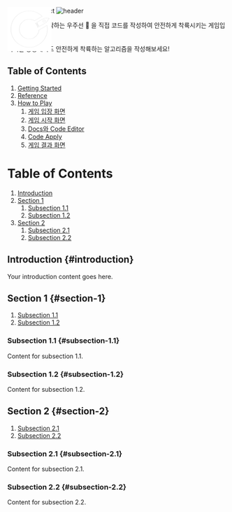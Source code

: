 <p style="position: relative;">
    <img src="https://capsule-render.vercel.app/api?type=Rect&color=0:000,60:02071e&height=200&text=Codemos&fontColor=fff" alt="Image 1" style="position: absolute; left: 0; top: 0;">
    <img src="logo.png" alt="Image 2" style="position: absolute; width: 20%; top:0;">
</p>

![header](https://capsule-render.vercel.app/api?type=Rect&color=0:000,70:030928&height=200&text=Codemos&fontColor=fff)
![rect](https://capsule-render.vercel.app/api?type=rect&color=gradient&text=%20%20RECT%20%20&fontAlign=30&fontSize=30&textBg=true&desc=Use%20%27textBg%27%20to%20highlight%20%27text%27&descAlign=60&descAlignY=50)
![header](https://capsule-render.vercel.app/api?type=rounded&color=gradient&text=%20asdf%20&height=300&fontSize=100&textBg=true)

CodeMos는 추락하는 우주선 :rocket: 을 직접 코드를 작성하여  안전하게 착륙시키는 게임입니다.


어떠한 상황에서도 안전하게 착륙하는 알고리즘을 작성해보세요!

## Table of Contents
1. [Getting Started](#)
2. [Reference](#)
3. [How to Play](#)
    1. [게임 입장 화면](#)
    2. [게임 시작 화면](#)
    3. [Docs와 Code Editor](#)
    4. [Code Apply](#)
    5. [게임 결과 화면](#)

# Table of Contents

1. [Introduction](#introduction)
2. [Section 1](#section-1)
   1. [Subsection 1.1](#subsection-1.1)
   2. [Subsection 1.2](#subsection-1.2)
3. [Section 2](#section-2)
   1. [Subsection 2.1](#subsection-2.1)
   2. [Subsection 2.2](#subsection-2.2)

## Introduction {#introduction}

Your introduction content goes here.

## Section 1 {#section-1}

1. [Subsection 1.1](#subsection-1.1)
2. [Subsection 1.2](#subsection-1.2)

### Subsection 1.1 {#subsection-1.1}

Content for subsection 1.1.

### Subsection 1.2 {#subsection-1.2}

Content for subsection 1.2.

## Section 2 {#section-2}

1. [Subsection 2.1](#subsection-2.1)
2. [Subsection 2.2](#subsection-2.2)

### Subsection 2.1 {#subsection-2.1}

Content for subsection 2.1.

### Subsection 2.2 {#subsection-2.2}

Content for subsection 2.2.
